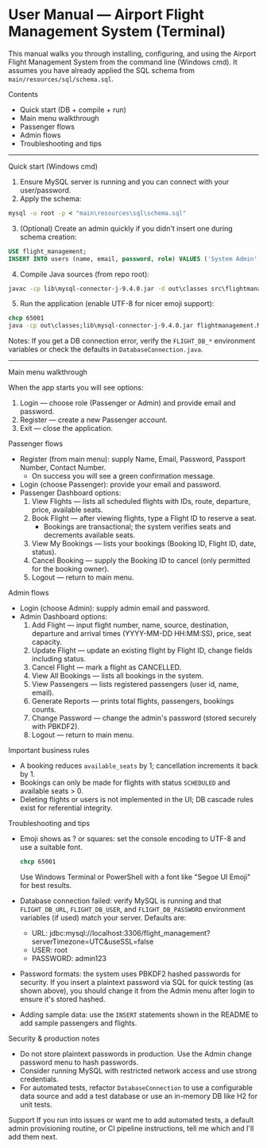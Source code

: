 # User Manual — Airport Flight Management System (Terminal)

This manual walks you through installing, configuring, and using the Airport Flight Management System from the command line (Windows cmd). It assumes you have already applied the SQL schema from `main/resources/sql/schema.sql`.

Contents
- Quick start (DB + compile + run)
- Main menu walkthrough
- Passenger flows
- Admin flows
- Troubleshooting and tips

---

Quick start (Windows cmd)
1. Ensure MySQL server is running and you can connect with your user/password.
2. Apply the schema:

```cmd
mysql -u root -p < "main\resources\sql\schema.sql"
```

3. (Optional) Create an admin quickly if you didn't insert one during schema creation:

```sql
USE flight_management;
INSERT INTO users (name, email, password, role) VALUES ('System Admin', 'admin@flight.com', 'admin123', 'ADMIN');
```

4. Compile Java sources (from repo root):

```cmd
javac -cp lib\mysql-connector-j-9.4.0.jar -d out\classes src\flightmanagement\*.java
```

5. Run the application (enable UTF-8 for nicer emoji support):

```cmd
chcp 65001
java -cp out\classes;lib\mysql-connector-j-9.4.0.jar flightmanagement.Main
```

Notes: If you get a DB connection error, verify the `FLIGHT_DB_*` environment variables or check the defaults in `DatabaseConnection.java`.

---

Main menu walkthrough

When the app starts you will see options:

1) Login — choose role (Passenger or Admin) and provide email and password.
2) Register — create a new Passenger account.
3) Exit — close the application.

Passenger flows

- Register (from main menu): supply Name, Email, Password, Passport Number, Contact Number.
  - On success you will see a green confirmation message.
- Login (choose Passenger): provide your email and password.
- Passenger Dashboard options:
  1) View Flights — lists all scheduled flights with IDs, route, departure, price, available seats.
  2) Book Flight — after viewing flights, type a Flight ID to reserve a seat.
     - Bookings are transactional; the system verifies seats and decrements available seats.
  3) View My Bookings — lists your bookings (Booking ID, Flight ID, date, status).
  4) Cancel Booking — supply the Booking ID to cancel (only permitted for the booking owner).
  5) Logout — return to main menu.

Admin flows

- Login (choose Admin): supply admin email and password.
- Admin Dashboard options:
  1) Add Flight — input flight number, name, source, destination, departure and arrival times (YYYY-MM-DD HH:MM:SS), price, seat capacity.
  2) Update Flight — update an existing flight by Flight ID, change fields including status.
  3) Cancel Flight — mark a flight as CANCELLED.
  4) View All Bookings — lists all bookings in the system.
  5) View Passengers — lists registered passengers (user id, name, email).
  6) Generate Reports — prints total flights, passengers, bookings counts.
  7) Change Password — change the admin's password (stored securely with PBKDF2).
  8) Logout — return to main menu.

Important business rules
- A booking reduces `available_seats` by 1; cancellation increments it back by 1.
- Bookings can only be made for flights with status `SCHEDULED` and available seats > 0.
- Deleting flights or users is not implemented in the UI; DB cascade rules exist for referential integrity.

Troubleshooting and tips

- Emoji shows as ? or squares: set the console encoding to UTF-8 and use a suitable font.
  ```cmd
  chcp 65001
  ```
  Use Windows Terminal or PowerShell with a font like "Segoe UI Emoji" for best results.

- Database connection failed: verify MySQL is running and that `FLIGHT_DB_URL`, `FLIGHT_DB_USER`, and `FLIGHT_DB_PASSWORD` environment variables (if used) match your server. Defaults are:
  - URL: jdbc:mysql://localhost:3306/flight_management?serverTimezone=UTC&useSSL=false
  - USER: root
  - PASSWORD: admin123

- Password formats: the system uses PBKDF2 hashed passwords for security. If you insert a plaintext password via SQL for quick testing (as shown above), you should change it from the Admin menu after login to ensure it's stored hashed.

- Adding sample data: use the `INSERT` statements shown in the README to add sample passengers and flights.

Security & production notes
- Do not store plaintext passwords in production. Use the Admin change password menu to hash passwords.
- Consider running MySQL with restricted network access and use strong credentials.
- For automated tests, refactor `DatabaseConnection` to use a configurable data source and add a test database or use an in-memory DB like H2 for unit tests.

Support
If you run into issues or want me to add automated tests, a default admin provisioning routine, or CI pipeline instructions, tell me which and I'll add them next.

